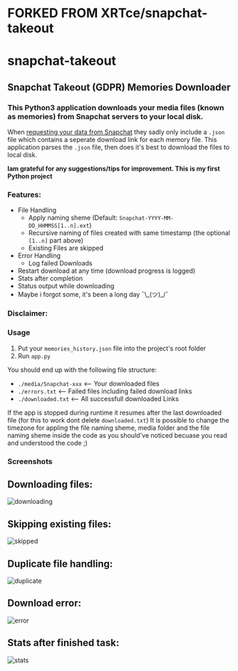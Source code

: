 # FORKED FROM XRTce/snapchat-takeout

# snapchat-takeout
## Snapchat Takeout (GDPR) Memories Downloader
### This Python3 application downloads your media files (known as memories) from Snapchat servers to your local disk.

When [requesting your data from Snapchat](https://accounts.snapchat.com/accounts/downloadmydata) they sadly only include a `.json` file which contains a seperate download link for each memory file.
This application parses the `.json` file, then does it's best to download the files to local disk.



**Iam grateful for any suggestions/tips for improvement. This is my first Python project**

### Features:
- File Handling
  - Apply naming sheme (Default: `Snapchat-YYYY-MM-DD_HHMMSS[1..n].ext`)
  - Recursive naming of files created with same timestamp (the optional `[1..n]` part above)
  - Existing Files are skipped
- Error Handling
  - Log failed Downloads
- Restart download at any time (download progress is logged)
- Stats after completion
- Status output while downloading
- Maybe i forgot some, it's been a long day ¯\\\_(ツ)\_/¯

### Disclaimer:

### Usage
1. Put your `memories_history.json` file into the project's root folder
2. Run `app.py`

You should end up with the following file structure:
- `./media/Snapchat-xxx` <-- Your downloaded files
- `./errors.txt` <-- Failed files including failed download links
- `./downloaded.txt` <-- All successfull downloaded Links

If the app is stopped during runtime it resumes after the last downloaded file (for this to work dont delete `downloaded.txt`)
It is possible to change the timezone for appling the file naming sheme, media folder and the file naming sheme inside the code as you should've noticed becuase you read and understood the code ;) 

### Screenshots
Downloading files:
---
![downloading](https://github.com/cmd-k/snapchat-takeout/raw/master/screenshots/downloading.png)

Skipping existing files:
---
![skipped](https://github.com/cmd-k/snapchat-takeout/raw/master/screenshots/skipped.png)

Duplicate file handling:
---
![duplicate](https://github.com/cmd-k/snapchat-takeout/raw/master/screenshots/duplicate.png)

Download error:
---
![error](https://github.com/cmd-k/snapchat-takeout/raw/master/screenshots/error.png)

Stats after finished task:
---
![stats](https://github.com/cmd-k/snapchat-takeout/raw/master/screenshots/stats.png)
